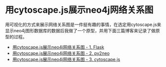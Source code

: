 # 用cytoscape.js展示neo4j网络关系图

用可视化的方式来展示网络关系图是一件挺有趣的事情，在选定用cytoscape.js来显示neo4j图形数据库的数据后我做了一个原型，并用下面三篇博客来记录了做原型的过程。

- [用cytoscape.js展示neo4j网络关系图 - 1. Flask](http://blog.csdn.net/zhongzhu2002/article/details/45843283)
- [用cytoscape.js展示neo4j网络关系图 - 2. py2neo](http://blog.csdn.net/zhongzhu2002/article/details/46043047)
- [用cytoscape.js展示neo4j网络关系图 - 3. cytoscape.js](http://blog.csdn.net/zhongzhu2002/article/details/46049197)
